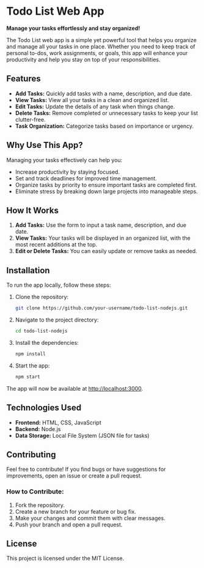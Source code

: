 # Todo List Web App

**Manage your tasks effortlessly and stay organized!**

The Todo List web app is a simple yet powerful tool that helps you organize and manage all your tasks in one place. Whether you need to keep track of personal to-dos, work assignments, or goals, this app will enhance your productivity and help you stay on top of your responsibilities.

## Features

- **Add Tasks:** Quickly add tasks with a name, description, and due date.
- **View Tasks:** View all your tasks in a clean and organized list.
- **Edit Tasks:** Update the details of any task when things change.
- **Delete Tasks:** Remove completed or unnecessary tasks to keep your list clutter-free.
- **Task Organization:** Categorize tasks based on importance or urgency.

## Why Use This App?

Managing your tasks effectively can help you:

- Increase productivity by staying focused.
- Set and track deadlines for improved time management.
- Organize tasks by priority to ensure important tasks are completed first.
- Eliminate stress by breaking down large projects into manageable steps.

## How It Works

1. **Add Tasks:** Use the form to input a task name, description, and due date.
2. **View Tasks:** Your tasks will be displayed in an organized list, with the most recent additions at the top.
3. **Edit or Delete Tasks:** You can easily update or remove tasks as needed.

## Installation

To run the app locally, follow these steps:

1. Clone the repository:

   ```bash
   git clone https://github.com/your-username/todo-list-nodejs.git
   ```

2. Navigate to the project directory:

   ```bash
   cd todo-list-nodejs
   ```

3. Install the dependencies:

   ```bash
   npm install
   ```

4. Start the app:
   ```bash
   npm start
   ```

The app will now be available at [http://localhost:3000](http://localhost:3000).

## Technologies Used

- **Frontend:** HTML, CSS, JavaScript
- **Backend:** Node.js
- **Data Storage:** Local File System (JSON file for tasks)

## Contributing

Feel free to contribute! If you find bugs or have suggestions for improvements, open an issue or create a pull request.

### How to Contribute:

1. Fork the repository.
2. Create a new branch for your feature or bug fix.
3. Make your changes and commit them with clear messages.
4. Push your branch and open a pull request.

## License

This project is licensed under the MIT License.

